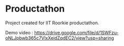 # Productathon

Project created for IIT Roorkie productathon.

Demo video : https://drive.google.com/file/d/1SWFzu-oNLJpbwb365c7VlxXeidZqdEC2/view?usp=sharing
